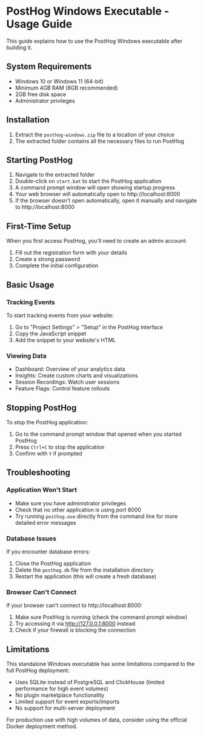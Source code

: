 # PostHog Windows Executable - Usage Guide

This guide explains how to use the PostHog Windows executable after building it.

## System Requirements

- Windows 10 or Windows 11 (64-bit)
- Minimum 4GB RAM (8GB recommended)
- 2GB free disk space
- Administrator privileges

## Installation

1. Extract the `posthog-windows.zip` file to a location of your choice
2. The extracted folder contains all the necessary files to run PostHog

## Starting PostHog

1. Navigate to the extracted folder
2. Double-click on `start.bat` to start the PostHog application
3. A command prompt window will open showing startup progress
4. Your web browser will automatically open to http://localhost:8000
5. If the browser doesn't open automatically, open it manually and navigate to http://localhost:8000

## First-Time Setup

When you first access PostHog, you'll need to create an admin account:

1. Fill out the registration form with your details
2. Create a strong password
3. Complete the initial configuration

## Basic Usage

### Tracking Events

To start tracking events from your website:

1. Go to "Project Settings" > "Setup" in the PostHog interface
2. Copy the JavaScript snippet
3. Add the snippet to your website's HTML

### Viewing Data

- Dashboard: Overview of your analytics data
- Insights: Create custom charts and visualizations
- Session Recordings: Watch user sessions
- Feature Flags: Control feature rollouts

## Stopping PostHog

To stop the PostHog application:

1. Go to the command prompt window that opened when you started PostHog
2. Press `Ctrl+C` to stop the application
3. Confirm with `Y` if prompted

## Troubleshooting

### Application Won't Start

- Make sure you have administrator privileges
- Check that no other application is using port 8000
- Try running `posthog.exe` directly from the command line for more detailed error messages

### Database Issues

If you encounter database errors:

1. Close the PostHog application
2. Delete the `posthog.db` file from the installation directory
3. Restart the application (this will create a fresh database)

### Browser Can't Connect

If your browser can't connect to http://localhost:8000:

1. Make sure PostHog is running (check the command prompt window)
2. Try accessing it via http://127.0.0.1:8000 instead
3. Check if your firewall is blocking the connection

## Limitations

This standalone Windows executable has some limitations compared to the full PostHog deployment:

- Uses SQLite instead of PostgreSQL and ClickHouse (limited performance for high event volumes)
- No plugin marketplace functionality
- Limited support for event exports/imports
- No support for multi-server deployment

For production use with high volumes of data, consider using the official Docker deployment method. 